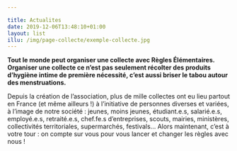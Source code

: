 ```yaml
---

title: Actualites
date: 2019-12-06T13:48:10+01:00
layout: list
illu: /img/page-collecte/exemple-collecte.jpg
---
```

**Tout le monde peut organiser une collecte avec Règles Élémentaires. Organiser une collecte ce n’est pas seulement récolter des produits d’hygiène intime de première nécessité, c’est aussi briser le tabou autour des menstruations.**

Depuis la création de l’association, plus de mille collectes ont eu lieu partout en France (et même ailleurs !) à l’initiative de personnes diverses et variées, à l’image de notre société : jeunes, moins jeunes, étudiant.e.s, salarié.e.s, employé.e.s, retraité.e.s, chef.fe.s d’entreprises, scouts, mairies, ministères, collectivités territoriales, supermarchés, festivals… Alors maintenant, c’est à votre tour : on compte sur vous pour vous lancer et changer les règles avec nous ! 

